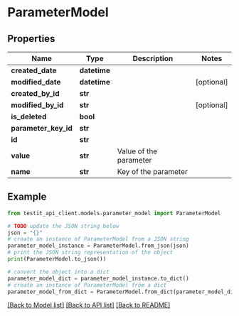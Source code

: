 # ParameterModel


## Properties

Name | Type | Description | Notes
------------ | ------------- | ------------- | -------------
**created_date** | **datetime** |  | 
**modified_date** | **datetime** |  | [optional] 
**created_by_id** | **str** |  | 
**modified_by_id** | **str** |  | [optional] 
**is_deleted** | **bool** |  | 
**parameter_key_id** | **str** |  | 
**id** | **str** |  | 
**value** | **str** | Value of the parameter | 
**name** | **str** | Key of the parameter | 

## Example

```python
from testit_api_client.models.parameter_model import ParameterModel

# TODO update the JSON string below
json = "{}"
# create an instance of ParameterModel from a JSON string
parameter_model_instance = ParameterModel.from_json(json)
# print the JSON string representation of the object
print(ParameterModel.to_json())

# convert the object into a dict
parameter_model_dict = parameter_model_instance.to_dict()
# create an instance of ParameterModel from a dict
parameter_model_from_dict = ParameterModel.from_dict(parameter_model_dict)
```
[[Back to Model list]](../README.md#documentation-for-models) [[Back to API list]](../README.md#documentation-for-api-endpoints) [[Back to README]](../README.md)


